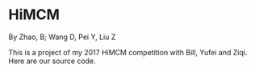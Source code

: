 # HiMCM
By Zhao, B; Wang D, Pei Y, Liu Z

This is a project of my 2017 HiMCM competition with Bill, Yufei and Ziqi. Here are our source code.
